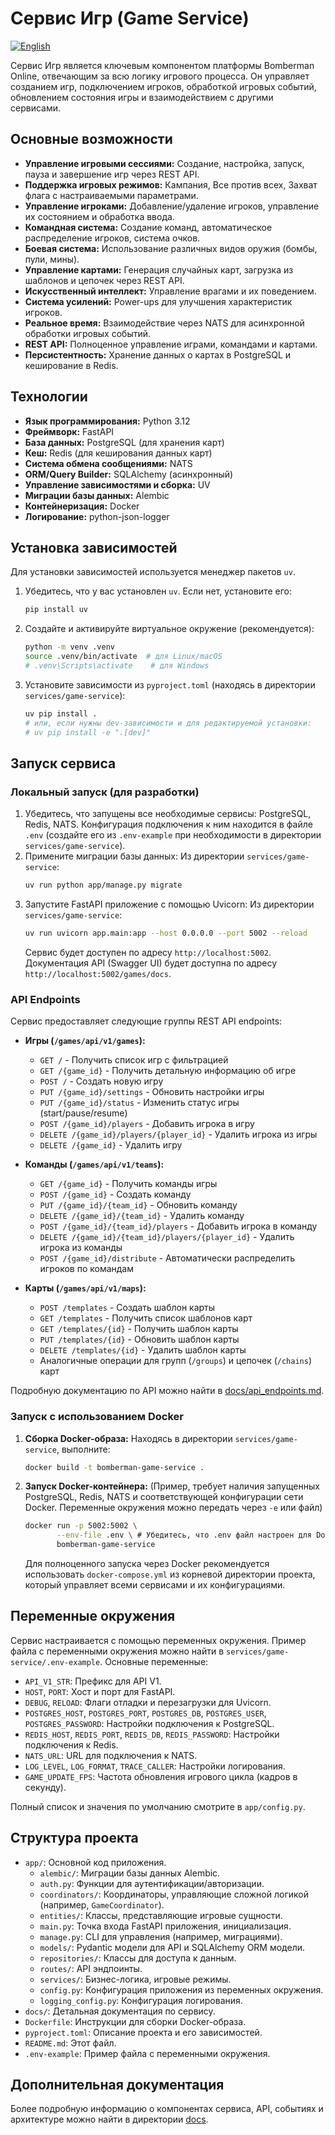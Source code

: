 # Сервис Игр (Game Service)
[![English](https://img.shields.io/badge/lang-English-blue)](README.md)

Сервис Игр является ключевым компонентом платформы Bomberman Online, отвечающим за всю логику игрового процесса. Он управляет созданием игр, подключением игроков, обработкой игровых событий, обновлением состояния игры и взаимодействием с другими сервисами.

## Основные возможности

-   **Управление игровыми сессиями:** Создание, настройка, запуск, пауза и завершение игр через REST API.
-   **Поддержка игровых режимов:** Кампания, Все против всех, Захват флага с настраиваемыми параметрами.
-   **Управление игроками:** Добавление/удаление игроков, управление их состоянием и обработка ввода.
-   **Командная система:** Создание команд, автоматическое распределение игроков, система очков.
-   **Боевая система:** Использование различных видов оружия (бомбы, пули, мины).
-   **Управление картами:** Генерация случайных карт, загрузка из шаблонов и цепочек через REST API.
-   **Искусственный интеллект:** Управление врагами и их поведением.
-   **Система усилений:** Power-ups для улучшения характеристик игроков.
-   **Реальное время:** Взаимодействие через NATS для асинхронной обработки игровых событий.
-   **REST API:** Полноценное управление играми, командами и картами.
-   **Персистентность:** Хранение данных о картах в PostgreSQL и кеширование в Redis.

## Технологии

-   **Язык программирования:** Python 3.12
-   **Фреймворк:** FastAPI
-   **База данных:** PostgreSQL (для хранения карт)
-   **Кеш:** Redis (для кеширования данных карт)
-   **Система обмена сообщениями:** NATS
-   **ORM/Query Builder:** SQLAlchemy (асинхронный)
-   **Управление зависимостями и сборка:** UV
-   **Миграции базы данных:** Alembic
-   **Контейнеризация:** Docker
-   **Логирование:** python-json-logger

## Установка зависимостей

Для установки зависимостей используется менеджер пакетов `uv`.

1.  Убедитесь, что у вас установлен `uv`. Если нет, установите его:
    ```bash
    pip install uv
    ```
2.  Создайте и активируйте виртуальное окружение (рекомендуется):
    ```bash
    python -m venv .venv
    source .venv/bin/activate  # для Linux/macOS
    # .venv\Scripts\activate    # для Windows
    ```
3.  Установите зависимости из `pyproject.toml` (находясь в директории `services/game-service`):
    ```bash
    uv pip install .
    # или, если нужны dev-зависимости и для редактируемой установки:
    # uv pip install -e ".[dev]"
    ```

## Запуск сервиса

### Локальный запуск (для разработки)

1.  Убедитесь, что запущены все необходимые сервисы: PostgreSQL, Redis, NATS. Конфигурация подключения к ним находится в файле `.env` (создайте его из `.env-example` при необходимости в директории `services/game-service`).
2.  Примените миграции базы данных:
    Из директории `services/game-service`:
    ```bash
    uv run python app/manage.py migrate
    ```
3.  Запустите FastAPI приложение с помощью Uvicorn:
    Из директории `services/game-service`:
    ```bash
    uv run uvicorn app.main:app --host 0.0.0.0 --port 5002 --reload
    ```
    Сервис будет доступен по адресу `http://localhost:5002`. Документация API (Swagger UI) будет доступна по адресу `http://localhost:5002/games/docs`.

### API Endpoints

Сервис предоставляет следующие группы REST API endpoints:

-   **Игры (`/games/api/v1/games`):**
    -   `GET /` - Получить список игр с фильтрацией
    -   `GET /{game_id}` - Получить детальную информацию об игре
    -   `POST /` - Создать новую игру
    -   `PUT /{game_id}/settings` - Обновить настройки игры
    -   `PUT /{game_id}/status` - Изменить статус игры (start/pause/resume)
    -   `POST /{game_id}/players` - Добавить игрока в игру
    -   `DELETE /{game_id}/players/{player_id}` - Удалить игрока из игры
    -   `DELETE /{game_id}` - Удалить игру

-   **Команды (`/games/api/v1/teams`):**
    -   `GET /{game_id}` - Получить команды игры
    -   `POST /{game_id}` - Создать команду
    -   `PUT /{game_id}/{team_id}` - Обновить команду
    -   `DELETE /{game_id}/{team_id}` - Удалить команду
    -   `POST /{game_id}/{team_id}/players` - Добавить игрока в команду
    -   `DELETE /{game_id}/{team_id}/players/{player_id}` - Удалить игрока из команды
    -   `POST /{game_id}/distribute` - Автоматически распределить игроков по командам

-   **Карты (`/games/api/v1/maps`):**
    -   `POST /templates` - Создать шаблон карты
    -   `GET /templates` - Получить список шаблонов карт
    -   `GET /templates/{id}` - Получить шаблон карты
    -   `PUT /templates/{id}` - Обновить шаблон карты
    -   `DELETE /templates/{id}` - Удалить шаблон карты
    -   Аналогичные операции для групп (`/groups`) и цепочек (`/chains`) карт

Подробную документацию по API можно найти в [docs/api_endpoints.md](docs/ru/api_endpoints.md).

### Запуск с использованием Docker

1.  **Сборка Docker-образа:**
    Находясь в директории `services/game-service`, выполните:
    ```bash
    docker build -t bomberman-game-service .
    ```
2.  **Запуск Docker-контейнера:**
    (Пример, требует наличия запущенных PostgreSQL, Redis, NATS и соответствующей конфигурации сети Docker. Переменные окружения можно передать через `-e` или файл)
    ```bash
    docker run -p 5002:5002 \
           --env-file .env \ # Убедитесь, что .env файл настроен для Docker-окружения
           bomberman-game-service
    ```
    Для полноценного запуска через Docker рекомендуется использовать `docker-compose.yml` из корневой директории проекта, который управляет всеми сервисами и их конфигурациями.

## Переменные окружения

Сервис настраивается с помощью переменных окружения. Пример файла с переменными окружения можно найти в `services/game-service/.env-example`. Основные переменные:

-   `API_V1_STR`: Префикс для API V1.
-   `HOST`, `PORT`: Хост и порт для FastAPI.
-   `DEBUG`, `RELOAD`: Флаги отладки и перезагрузки для Uvicorn.
-   `POSTGRES_HOST`, `POSTGRES_PORT`, `POSTGRES_DB`, `POSTGRES_USER`, `POSTGRES_PASSWORD`: Настройки подключения к PostgreSQL.
-   `REDIS_HOST`, `REDIS_PORT`, `REDIS_DB`, `REDIS_PASSWORD`: Настройки подключения к Redis.
-   `NATS_URL`: URL для подключения к NATS.
-   `LOG_LEVEL`, `LOG_FORMAT`, `TRACE_CALLER`: Настройки логирования.
-   `GAME_UPDATE_FPS`: Частота обновления игрового цикла (кадров в секунду).

Полный список и значения по умолчанию смотрите в `app/config.py`.

## Структура проекта

-   `app/`: Основной код приложения.
    -   `alembic/`: Миграции базы данных Alembic.
    -   `auth.py`: Функции для аутентификации/авторизации.
    -   `coordinators/`: Координаторы, управляющие сложной логикой (например, `GameCoordinator`).
    -   `entities/`: Классы, представляющие игровые сущности.
    -   `main.py`: Точка входа FastAPI приложения, инициализация.
    -   `manage.py`: CLI для управления (например, миграциями).
    -   `models/`: Pydantic модели для API и SQLAlchemy ORM модели.
    -   `repositories/`: Классы для доступа к данным.
    -   `routes/`: API эндпоинты.
    -   `services/`: Бизнес-логика, игровые режимы.
    -   `config.py`: Конфигурация приложения из переменных окружения.
    -   `logging_config.py`: Конфигурация логирования.
-   `docs/`: Детальная документация по сервису.
-   `Dockerfile`: Инструкции для сборки Docker-образа.
-   `pyproject.toml`: Описание проекта и его зависимостей.
-   `README.md`: Этот файл.
-   `.env-example`: Пример файла с переменными окружения.

## Дополнительная документация

Более подробную информацию о компонентах сервиса, API, событиях и архитектуре можно найти в директории [docs](./docs/).